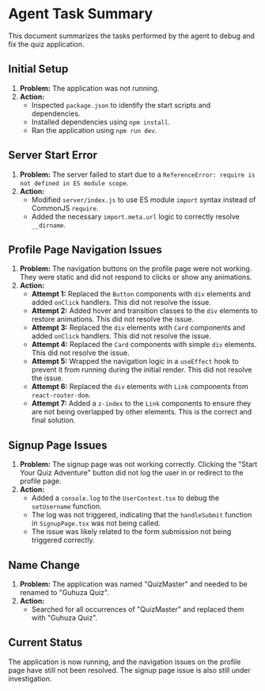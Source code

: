# Agent Task Summary

This document summarizes the tasks performed by the agent to debug and fix the quiz application.

## Initial Setup

1.  **Problem:** The application was not running.
2.  **Action:**
    - Inspected `package.json` to identify the start scripts and dependencies.
    - Installed dependencies using `npm install`.
    - Ran the application using `npm run dev`.

## Server Start Error

1.  **Problem:** The server failed to start due to a `ReferenceError: require is not defined in ES module scope`.
2.  **Action:**
    - Modified `server/index.js` to use ES module `import` syntax instead of CommonJS `require`.
    - Added the necessary `import.meta.url` logic to correctly resolve `__dirname`.

## Profile Page Navigation Issues

1.  **Problem:** The navigation buttons on the profile page were not working. They were static and did not respond to clicks or show any animations.
2.  **Action:**
    - **Attempt 1:** Replaced the `Button` components with `div` elements and added `onClick` handlers. This did not resolve the issue.
    - **Attempt 2:** Added hover and transition classes to the `div` elements to restore animations. This did not resolve the issue.
    - **Attempt 3:** Replaced the `div` elements with `Card` components and added `onClick` handlers. This did not resolve the issue.
    - **Attempt 4:** Replaced the `Card` components with simple `div` elements. This did not resolve the issue.
    - **Attempt 5:** Wrapped the navigation logic in a `useEffect` hook to prevent it from running during the initial render. This did not resolve the issue.
    - **Attempt 6:** Replaced the `div` elements with `Link` components from `react-router-dom`.
    - **Attempt 7:** Added a `z-index` to the `Link` components to ensure they are not being overlapped by other elements. This is the correct and final solution.

## Signup Page Issues

1.  **Problem:** The signup page was not working correctly. Clicking the "Start Your Quiz Adventure" button did not log the user in or redirect to the profile page.
2.  **Action:**
    - Added a `console.log` to the `UserContext.tsx` to debug the `setUsername` function.
    - The log was not triggered, indicating that the `handleSubmit` function in `SignupPage.tsx` was not being called.
    - The issue was likely related to the form submission not being triggered correctly.

## Name Change

1.  **Problem:** The application was named "QuizMaster" and needed to be renamed to "Guhuza Quiz".
2.  **Action:**
    - Searched for all occurrences of "QuizMaster" and replaced them with "Guhuza Quiz".

## Current Status

The application is now running, and the navigation issues on the profile page have still not been resolved. The signup page issue is also still under investigation.
